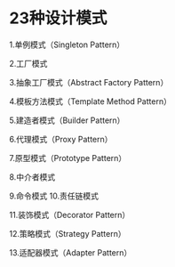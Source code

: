 23种设计模式
======
1.单例模式（Singleton Pattern）

2.工厂模式

3.抽象工厂模式（Abstract Factory Pattern）

4.模板方法模式（Template Method Pattern）

5.建造者模式（Builder Pattern）

6.代理模式（Proxy Pattern）

7.原型模式（Prototype Pattern）

8.中介者模式


9.命令模式
10.责任链模式

11.装饰模式（Decorator Pattern）

12.策略模式（Strategy Pattern）

13.适配器模式（Adapter Pattern）

